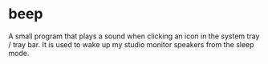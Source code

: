 # beep
A small program that plays a sound when clicking an icon in the system tray / tray bar. It is used to wake up my studio monitor speakers from the sleep mode.
